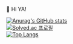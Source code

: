 👋 Hi YA!

<!---
lildgman/lildgman is a ✨ special ✨ repository because its `README.md` (this file) appears on your GitHub profile.
You can click the Preview link to take a look at your changes.
--->
[![Anurag's GitHub stats](https://github-readme-stats.vercel.app/api?username=lildgman&show_icons=true&theme=merko)](https://github.com/anuraghazra/github-readme-stats)<br>
[![Solved.ac 프로필](http://mazassumnida.wtf/api/v2/generate_badge?boj=humanorc2357)](https://solved.ac/humanorc2357)<br>
[![Top Langs](https://github-readme-stats.vercel.app/api/top-langs/?username=lildgman)](https://github.com/anuraghazra/github-readme-stats)<br>


